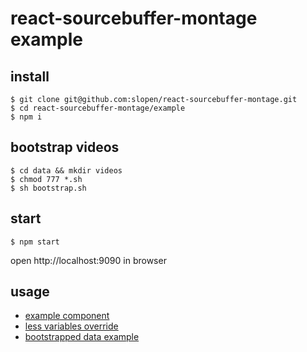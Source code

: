 # react-sourcebuffer-montage example

## install

```
$ git clone git@github.com:slopen/react-sourcebuffer-montage.git
$ cd react-sourcebuffer-montage/example
$ npm i
```

## bootstrap videos

```
$ cd data && mkdir videos
$ chmod 777 *.sh
$ sh bootstrap.sh
```

## start

```
$ npm start
```

open http://localhost:9090 in browser

## usage

* [example component](src/components/content/montage/index.js)
* [less variables override](src/styles/components/editor.less)
* [bootstrapped data example](data/videos.js)

